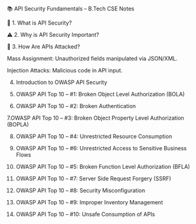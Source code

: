 
📚 API Security Fundamentals – B.Tech CSE Notes

🔐 1. What is API Security?



⚠️ 2. Why is API Security Important?





🧨 3. How Are APIs Attacked?

    


Mass Assignment: Unauthorized fields manipulated via JSON/XML.

Injection Attacks: Malicious code in API input.

4. Introduction to OWASP API Security

5. OWASP API Top 10 – #1: Broken Object Level Authorization (BOLA)

6. OWASP API Top 10 – #2: Broken Authentication

7.OWASP API Top 10 – #3: Broken Object Property Level Authorization (BOPLA)

8. OWASP API Top 10 – #4: Unrestricted Resource Consumption

9. OWASP API Top 10 – #6: Unrestricted Access to Sensitive Business Flows

10. OWASP API Top 10 – #5: Broken Function Level Authorization (BFLA)

11. OWASP API Top 10 – #7: Server Side Request Forgery (SSRF)

12. OWASP API Top 10 – #8: Security Misconfiguration

13. OWASP API Top 10 – #9: Improper Inventory Management

14. OWASP API Top 10 – #10: Unsafe Consumption of APIs



